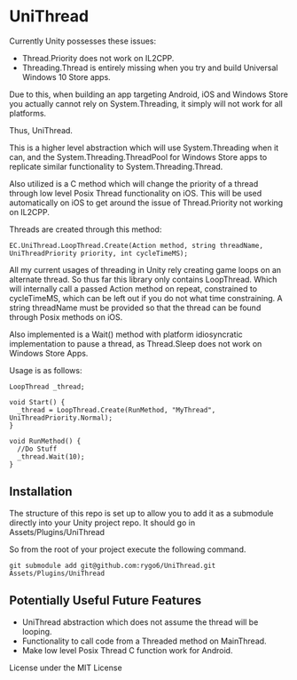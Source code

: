 UniThread
=========

Currently Unity possesses these issues:
- Thread.Priority does not work on IL2CPP.
- Threading.Thread is entirely missing when you try and build Universal Windows 10 Store apps.

Due to this, when building an app targeting Android, iOS and Windows Store you actually cannot rely on System.Threading, it simply will not work for all platforms.

Thus, UniThread.

This is a higher level abstraction which will use System.Threading when it can, and the System.Threading.ThreadPool for Windows Store apps to replicate similar functionality to System.Threading.Thread.

Also utilized is a C method which will change the priority of a thread through low level Posix Thread functionality on iOS. This will be used automatically on iOS to get around the issue of Thread.Priority not working on IL2CPP.

Threads are created through this method:
```
EC.UniThread.LoopThread.Create(Action method, string threadName, UniThreadPriority priority, int cycleTimeMS);
```

All my current usages of threading in Unity rely creating game loops on an alternate thread. So thus far this library only contains LoopThread. Which will internally call a passed Action method on repeat, constrained to cycleTimeMS, which can be left out if you do not what time constraining. A string threadName must be provided so that the thread can be found through Posix methods on iOS.

Also implemented is a Wait() method with platform idiosyncratic implementation to pause a thread, as Thread.Sleep does not work on Windows Store Apps.

Usage is as follows:
```
LoopThread _thread;

void Start() {
  _thread = LoopThread.Create(RunMethod, "MyThread", UniThreadPriority.Normal);
}

void RunMethod() {
  //Do Stuff
  _thread.Wait(10);
}
```

## Installation

The structure of this repo is set up to allow you to add it as a submodule directly into your Unity project repo. It should go in Assets/Plugins/UniThread

So from the root of your project execute the following command.

    git submodule add git@github.com:rygo6/UniThread.git Assets/Plugins/UniThread

## Potentially Useful Future Features

- UniThread abstraction which does not assume the thread will be looping.
- Functionality to call code from a Threaded method on MainThread.
- Make low level Posix Thread C function work for Android.

License under the MIT License

